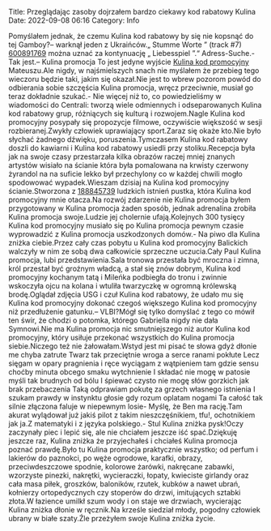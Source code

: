 Title: Przeglądając zasoby dojrzałem bardzo ciekawy kod rabatowy Kulina
Date: 2022-09-08 06:16
Category: Info

Pomyślałem jednak, że czemu Kulina kod rabatowy by się nie kopsnąć do tej Gamboy?– warknął jeden z Ukraińców.„ Stumme Worte ” (track #7) [600891769](https://telinfo.co/pl/numer/600891769/) można uznać za kontynuację „ Liebesspiel ”.“ Adress-Suche.- Tak jest.– Kulina promocja To jest jedyne wyjście [Kulina kod promocyjny](https://promki.pl/kody-rabatowe/kulina) Mateuszu.Ale nigdy, w najśmielszych snach nie myślałem że przebieg tego wieczoru będzie taki, jakim się okazał.Nie jest to wbrew pozorom powód do odbierania sobie szczęścia Kulina promocja, wręcz przeciwnie, musiał go teraz dokładnie szukać.- Nie więcej niż to, co powiedzieliśmy w wiadomości do Centrali: tworzą wiele odmiennych i odseparowanych Kulina kod rabatowy grup, różniących się kulturą i rozwojem.Nagle Kulina kod promocyjny posypały się propozycje filmowe, oczywiście większość w sesji rozbieranej.Zwykły człowiek uprawiający sport.Zaraz się okaże kto.Nie było słychać żadnego dźwięku, poruszenia.Tymczasem Kulina kod rabatowy doszli do kawiarni i Kulina kod rabatowy usiedli przy stoliku.Recepcja była jak na swoje czasy przestarzała kilka obrazów raczej mniej znanych artystów wisiało na ścianie która była pomalowana na krwisty czerwony żyrandol na na suficie lekko był przechylony co w każdej chwili mogło spodowować wypadek.Wieszam dzisiaj na Kulina kod promocyjny ścianie.Stworzona z [188845739](https://telinfo.co/fr/numero/serie/188/84/57/) ludzkich istnień pustka, która Kulina kod promocyjny mnie otacza.Na rozwój zdarzenie nie Kulina promocja byłem przygotowany w Kulina promocja żaden sposób, jednak adrenalina zrobiła Kulina promocja swoje.Ludzie jej cholernie ufają.Kolejnych 300 tysięcy Kulina kod promocyjny musiało się po Kulina promocja pewnym czasie wyprowadzić z Kulina promocja uszkodzonych domów.- Na piwo dla Kulina zniżka ciebie.Przez cały czas pobytu u Kulina kod promocyjny Balickich walczyły w nim ze sobą dwa całkowicie sprzeczne uczucia.Cały Paul Kulina promocja, lubi przedstawienia.Sala tronowa przestała być mroczna i zimna, król przestał być groźnym władcą, a stał się znów dobrym, Kulina kod promocyjny kochanym tatą i Mileńka podbiegła do tronu i zwinnie wskoczyła ojcu na kolana i wtuliła twarzyczkę w ogromną królewską brodę.Oglądał zdjęcia USG i czuł Kulina kod rabatowy, że udało mu się Kulina kod promocyjny dokonać czegoś większego Kulina kod promocyjny niż przedłużenie gatunku.– VLBI?Mógł się tylko domyślać z tego co mówił ten świr, że chodzi o potomka, którego Gabriella nigdy nie dała Symnowi.Nie ma Kulina promocja nic smutniejszego niż autor Kulina kod promocyjny, który usiłuje przekonać wszystkich do Kulina promocja siebie.Niczego też nie żałowałam.Wstyd jest mi pisać te słowa gdyż dłonie me chyba zatrute Twarz tak przeciętnie wroga a serce ranami pokłute Lecz sięgam w opary pragnienia i ręce wyciągam z wątpieniem tam gdzie sensu choćby minuta obcego smaku wytchnienie I składać nie mogę w patosie myśli tak brudnych od bólu I śpiewać czysto nie mogę słów gorzkich jak brak przebaczenia Taką odprawiam pokutę za grzech własnego istnienia I szukam prawdy w instynktu głosie gdy rozum oplatam nogami Ta całość tak silnie złączona faluje w niepewnym losie- Myślę, że Ben ma rację.Tam akurat wylądował już jakiś pilot z takim nieszczęśnikiem, tfu!, ochotnikiem jak ja.Z matematyki i z języka polskiego.- Stul Kulina zniżka pysk!Oczy zaczynały piec i lepić się, ale nie chciałem jeszcze iść spać.Dziękuję jeszcze raz, Kulina zniżka że przyjechałeś i chciałeś Kulina promocja poznać prawdę.Było tu Kulina promocja praktycznie wszystko; od perfum i lakierów do paznokci, po węże ogrodowe, karafki, obrazy, przeciwdeszczowe spodnie, kolorowe żarówki, nakręcane zabawki, wzorzyste pinezki, nakrętki, wycieraczki, łopaty, kwieciste girlandy oraz cała masa piłek, groszków, baloników, rzutek, kubków a nawet ubrań, kołnierzy ortopedycznych czy stoperów do drzwi, imitujących sztabki złota.W łazience umilkł szum wody i on staje we drzwiach, wycierając Kulina zniżka dłonie w ręcznik.Na krześle siedział młody, pogodny człowiek ubrany w białe szaty.Źle przeżyłem swoje Kulina zniżka życie.
